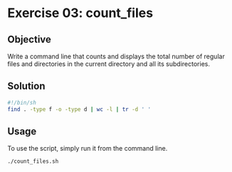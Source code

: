# Exercise 03: count_files

## Objective

Write a command line that counts and displays the total number of regular files and directories in the current directory and all its subdirectories.

## Solution

```sh
#!/bin/sh
find . -type f -o -type d | wc -l | tr -d ' '
```

## Usage

To use the script, simply run it from the command line.

```sh
./count_files.sh
```
